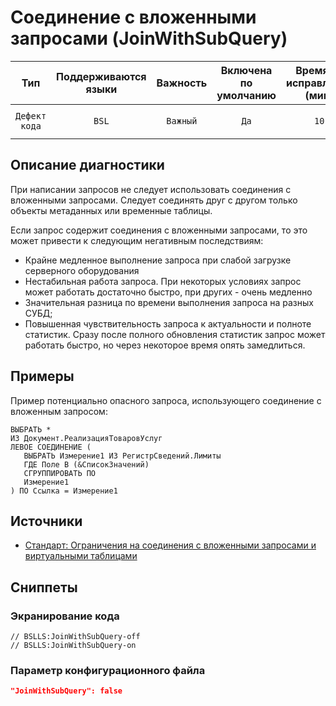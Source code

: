 # Соединение с вложенными запросами (JoinWithSubQuery)

 Тип | Поддерживаются<br>языки | Важность | Включена<br>по умолчанию | Время на<br>исправление (мин) | Тэги 
 :-: | :-: | :-: | :-: | :-: | :-: 
 `Дефект кода` | `BSL` | `Важный` | `Да` | `10` | `sql`<br>`standard`<br>`performance` 

<!-- Блоки выше заполняются автоматически, не трогать -->
## Описание диагностики
<!-- Описание диагностики заполняется вручную. Необходимо понятным языком описать смысл и схему работу -->

При написании запросов не следует использовать соединения с вложенными запросами. Следует соединять друг с другом только объекты метаданных или временные таблицы.  

Если запрос содержит соединения с вложенными запросами, то это может привести к следующим негативным последствиям:
- Крайне медленное выполнение запроса при слабой загрузке серверного оборудования
- Нестабильная работа запроса. При некоторых условиях запрос может работать достаточно быстро, при других - очень медленно
- Значительная разница по времени выполнения запроса на разных СУБД;
- Повышенная чувствительность запроса к актуальности и полноте статистик. Сразу после полного обновления статистик запрос может работать быстро, но через некоторое время опять замедлиться.

## Примеры
<!-- В данном разделе приводятся примеры, на которые диагностика срабатывает, а также можно привести пример, как можно исправить ситуацию -->

Пример потенциально опасного запроса, использующего соединение с вложенным запросом:

```bsl
ВЫБРАТЬ *
ИЗ Документ.РеализацияТоваровУслуг
ЛЕВОЕ СОЕДИНЕНИЕ (
   ВЫБРАТЬ Измерение1 ИЗ РегистрСведений.Лимиты
   ГДЕ Поле В (&СписокЗначений) 
   СГРУППИРОВАТЬ ПО 
   Измерение1
) ПО Ссылка = Измерение1
```

## Источники
<!-- Необходимо указывать ссылки на все источники, из которых почерпнута информация для создания диагностики -->
<!-- Примеры источников

* Источник: [Стандарт: Тексты модулей](https://its.1c.ru/db/v8std#content:456:hdoc)
* Полезная информация: [Отказ от использования модальных окон](https://its.1c.ru/db/metod8dev#content:5272:hdoc)
* Источник: [Cognitive complexity, ver. 1.4](https://www.sonarsource.com/docs/CognitiveComplexity.pdf) -->

* [Стандарт: Ограничения на соединения с вложенными запросами и виртуальными таблицами](https://its.1c.ru/db/v8std#content:655:hdoc)

## Сниппеты

<!-- Блоки ниже заполняются автоматически, не трогать -->
### Экранирование кода

```bsl
// BSLLS:JoinWithSubQuery-off
// BSLLS:JoinWithSubQuery-on
```

### Параметр конфигурационного файла

```json
"JoinWithSubQuery": false
```
